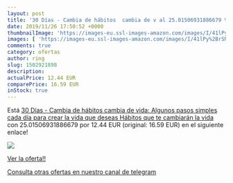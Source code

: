 ```yaml
---
layout: post
title: '30 Días - Cambia de hábitos  cambia de v al 25.01506931886679 % de descuento'
date: 2019/11/26 17:50:52 +0000
thumbnailImage: 'https://images-eu.ssl-images-amazon.com/images/I/41lPy%2BrSNzL._SL200_.jpg'
images: [ 'https://images-eu.ssl-images-amazon.com/images/I/41lPy%2BrSNzL._SL200_.jpg' ]
comments: true
category: ofertas
author: ring
slug: 1502921898
description:
actualPrice: 12.44 EUR
comparePrice: 16.59 EUR
inStock: true
---
```


Está [30 Días - Cambia de hábitos  cambia de vida: Algunos pasos simples cada día para crear la vida que deseas  Hábitos que te cambiarán la vida ](https://www.amazon.com/dp/1502921898/?tag=redken08-20) con 25.01506931886679 por 12.44 EUR (original: 16.59 EUR) en el siguiente enlace!

[![](https://images-eu.ssl-images-amazon.com/images/I/41lPy%2BrSNzL._SL200_.jpg)](https://www.amazon.com/dp/1502921898/?tag=redken08-20)

[Ver la oferta!!](https://www.amazon.com/dp/1502921898/?tag=redken08-20)

[Consulta otras ofertas en nuestro canal de telegram](https://t.me/s/ofertas25)
